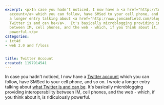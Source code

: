 ```yaml
---
excerpt: <p>In case you hadn't noticed, I now have a <a href="http://twitter.com/joncamfield">Twitter
  account</a> which you can follow, have SMSed to your cell phone, and so on.  I wrote
  a longer entry talking about <a href="http://www.joncamfield.com/blog/2007/12/twitter.html">what
  Twitter is and can be</a>.  It's basically microblogging providing interoperability
  between IM, cell phones, and the web - which, if you think about it, is ridiculously
  powerful.</p>
categories:
- ict4d
- web 2.0 and f/loss


title: Twitter Account
created: 1197914541
---
```

<p>In case you hadn't noticed, I now have a <a href="http://twitter.com/joncamfield">Twitter account</a> which you can follow, have SMSed to your cell phone, and so on.  I wrote a longer entry talking about <a href="http://www.joncamfield.com/blog/2007/12/twitter.html">what Twitter is and can be</a>.  It's basically microblogging providing interoperability between IM, cell phones, and the web - which, if you think about it, is ridiculously powerful.</p>
